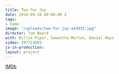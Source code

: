 ```yaml
---
title: Two for Joy
date: 2018-09-28 00:00:00 Z
tags:
- home
image: "/uploads/two-for-joy-a43d32.jpg"
director: Tom Beard
with: Billie Piper, Samantha Morton, Daniel Mays
video: 297723883
is-in-production: 
layout: project
---
```


[IMDb](https://www.imdb.com/title/tt6493292/?ref_=nv_sr_srsg_0_tt_8_nm_0_q_two%2520for%2520joy)